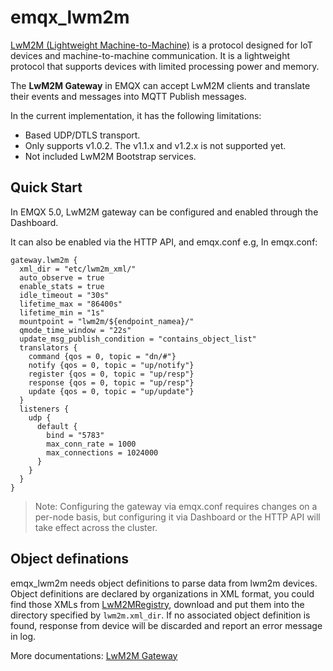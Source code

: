 # emqx_lwm2m

[LwM2M (Lightweight Machine-to-Machine)](https://lwm2m.openmobilealliance.org/)
is a protocol designed for IoT devices and machine-to-machine communication.
It is a lightweight protocol that supports devices with limited processing power and memory.


The **LwM2M Gateway** in EMQX can accept LwM2M clients and translate their events
and messages into MQTT Publish messages.

In the current implementation, it has the following limitations:
- Based UDP/DTLS transport.
- Only supports v1.0.2. The v1.1.x and v1.2.x is not supported yet.
- Not included LwM2M Bootstrap services.

## Quick Start

In EMQX 5.0, LwM2M gateway can be configured and enabled through the Dashboard.

It can also be enabled via the HTTP API, and emqx.conf e.g, In emqx.conf:

```properties
gateway.lwm2m {
  xml_dir = "etc/lwm2m_xml/"
  auto_observe = true
  enable_stats = true
  idle_timeout = "30s"
  lifetime_max = "86400s"
  lifetime_min = "1s"
  mountpoint = "lwm2m/${endpoint_namea}/"
  qmode_time_window = "22s"
  update_msg_publish_condition = "contains_object_list"
  translators {
    command {qos = 0, topic = "dn/#"}
    notify {qos = 0, topic = "up/notify"}
    register {qos = 0, topic = "up/resp"}
    response {qos = 0, topic = "up/resp"}
    update {qos = 0, topic = "up/update"}
  }
  listeners {
    udp {
      default {
        bind = "5783"
        max_conn_rate = 1000
        max_connections = 1024000
      }
    }
  }
}
```

> Note:
> Configuring the gateway via emqx.conf requires changes on a per-node basis,
> but configuring it via Dashboard or the HTTP API will take effect across the cluster.

## Object definations

emqx_lwm2m needs object definitions to parse data from lwm2m devices. Object definitions are declared by organizations in XML format, you could find those XMLs from [LwM2MRegistry](http://www.openmobilealliance.org/wp/OMNA/LwM2M/LwM2MRegistry.html), download and put them into the directory specified by `lwm2m.xml_dir`. If no associated object definition is found, response from device will be discarded and report an error message in log.

More documentations: [LwM2M Gateway](https://www.emqx.io/docs/en/v5.0/gateway/lwm2m.html)
